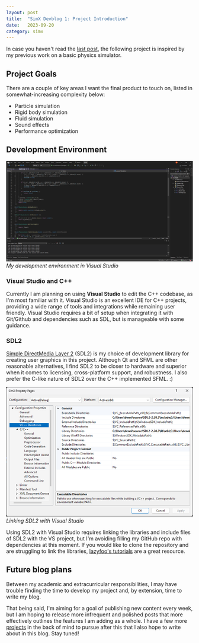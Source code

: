 ```yaml
---
layout: post
title:  "SimX Devblog 1: Project Introduction"
date:   2023-09-20
category: simx
---
```


In case you haven't read the [last post](/simx/2023/09/13/simx-revisit.html), the following project is inspired by my previous work on a basic physics simulator.

## Project Goals 

There are a couple of key areas I want the final product to touch on, listed in somewhat-increasing complexity below:
- Particle simulation
- Rigid body simulation
- Fluid simulation
- Sound effects
- Performance optimization

## Development Environment

![](/assets/img/simx-devenv1.png)
*My development environment in Visual Studio*

### Visual Studio and C++

Currently I am planning on using **Visual Studio** to edit the C++ codebase, as I'm most familiar with it. Visual Studio is an excellent IDE for C++ projects, providing a wide range of tools and integrations while remaining user friendly. Visual Studio requires a bit of setup when integrating it with Git/Github and dependencies such as SDL, but is manageable with some guidance.

### SDL2

[Simple DirectMedia Layer 2](https://www.libsdl.org/) (SDL2) is my choice of development library for creating user graphics in this project. Although Qt and SFML are other reasonable alternatives, I find SDL2 to be closer to hardware and superior when it comes to licensing, cross-platform support, and robustness. I also prefer the C-like nature of SDL2 over the C++ implemented SFML. :)

![](/assets/img/simx-devenv2.png)
*Linking SDL2 with Visual Studio*

Using SDL2 with Visual Studio requires linking the libraries and include files of SDL2 with the VS project, but I'm avoiding filling my GitHub repo with dependencies at this moment. If you would like to clone the repository and are struggling to link the libraries, [lazyfoo's tutorials](https://lazyfoo.net/tutorials/SDL/index.php) are a great resource.

## Future blog plans

Between my academic and extracurricular responsibilities, I may have trouble finding the time to develop my project and, by extension, time to write my blog.

That being said, I'm aiming for a goal of publishing new content every week, but I am hoping to release more infrequent and polished posts that more effectively outlines the features I am adding as a whole. I have a few more [projects](/projects/) in the back of mind to pursue after this that I also hope to write about in this blog. Stay tuned!